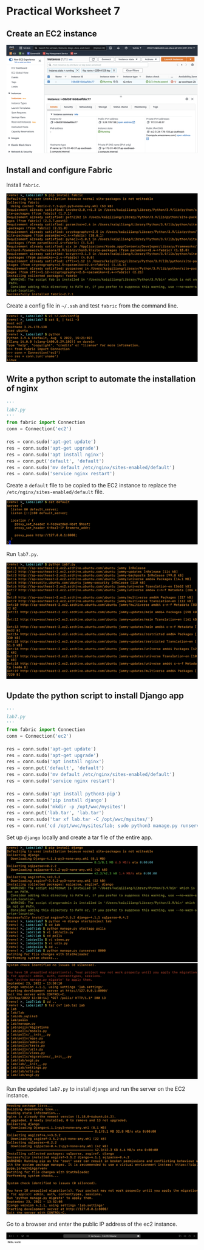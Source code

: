 # Practical Worksheet 7

## Create an EC2 instance

![ec2](images/ec2.png)

## Install and configure Fabric

Install `fabric`.

![pip](images/pip.png)

Create a config file in `~/.ssh` and test `fabric` from the command line.

![test](images/test.png)

## Write a python script to automate the installation of nginx

```python
'''
lab7.py
'''
from fabric import Connection
conn = Connection('ec2')

res = conn.sudo('apt-get update')
res = conn.sudo('apt-get upgrade')
res = conn.sudo('apt install nginx')
res = conn.put('default', 'default')
res = conn.sudo('mv default /etc/nginx/sites-enabled/default')
res = conn.sudo('service nginx restart')
```

Create a `default` file to be copied to the EC2 instance to replace the `/etc/nginx/sites-enabled/default` file.

![default](images/default.png)

Run `lab7.py`.

![lab7](images/lab7.png)

## Update the python script to install Django app

```python
'''
lab7.py
'''
from fabric import Connection
conn = Connection('ec2')

res = conn.sudo('apt-get update')
res = conn.sudo('apt-get upgrade')
res = conn.sudo('apt install nginx')
res = conn.put('default', 'default')
res = conn.sudo('mv default /etc/nginx/sites-enabled/default')
res = conn.sudo('service nginx restart')

res = conn.sudo('apt install python3-pip')
res = conn.sudo('pip install django')
res = conn.sudo('mkdir -p /opt/wwc/mysites')
res = conn.put('lab.tar', 'lab.tar')
res = conn.sudo('tar xf lab.tar -C /opt/wwc/mysites/')
res = conn.run('cd /opt/wwc/mysites/lab; sudo python3 manage.py runserver 8000')
```

Set up `django` locally and create a tar file of the entire app.

![setup](images/setup.png)
![tar](images/tar.png)

Run the updated `lab7.py` to install `django` and run the server on the EC2 instance.

![django](images/django.png)

Go to a browser and enter the public IP address of the ec2 instance.

![browser](images/browser.png)
